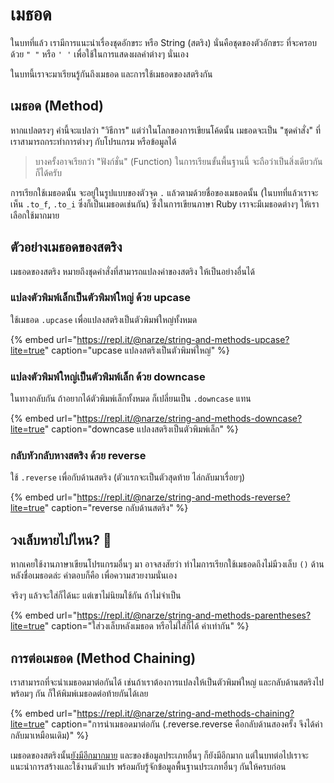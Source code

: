 # เมธอด

ในบทที่แล้ว เรามีการแนะนำเรื่องชุดอักขระ หรือ String \(สตริง\) นั่นคือชุดของตัวอักขระ ที่จะครอบด้วย `" "` หรือ `' '` เพื่อใช้ในการแสดงผลคำต่างๆ นั่นเอง

ในบทนี้เราจะมาเรียนรู้กันถึงเมธอด และการใช้เมธอดของสตริงกัน

## เมธอด \(Method\)

หากแปลตรงๆ คำนี้จะแปลว่า "วิธีการ" แต่ว่าในโลกของการเขียนโค้ดนั้น เมธอดจะเป็น "ชุดคำสั่ง" ที่เราสามารถกระทำการต่างๆ กับโปรแกรม หรือข้อมูลได้

> บางครั้งอาจเรียกว่า "ฟังก์ชั่น" \(Function\) ในการเรียนขั้นพื้นฐานนี้ จะถือว่าเป็นสิ่งเดียวกันก็ได้ครับ

การเรียกใช้เมธอดนั้น จะอยู่ในรูปแบบของตัวจุด `.` แล้วตามด้วยชื่อของเมธอดนั้น \(ในบทที่แล้วเราจะเห็น `.to_f`, `.to_i` ซึ่งก็เป็นเมธอดเช่นกัน\) ซึ่งในการเขียนภาษา Ruby เราจะมีเมธอดต่างๆ ให้เราเลือกใช้มากมาย

## ตัวอย่างเมธอดของสตริง

เมธอดของสตริง หมายถึงชุดคำสั่งที่สามารถแปลงค่าของสตริง ให้เป็นอย่างอื่นได้

### แปลงตัวพิมพ์เล็กเป็นตัวพิมพ์ใหญ่ ด้วย upcase

ใช้เมธอด `.upcase` เพื่อแปลงสตริงเป็นตัวพิมพ์ใหญ่ทั้งหมด

{% embed url="https://repl.it/@narze/string-and-methods-upcase?lite=true" caption="upcase แปลงสตริงเป็นตัวพิมพ์ใหญ่" %}

### แปลงตัวพิมพ์ใหญ่เป็นตัวพิมพ์เล็ก ด้วย downcase

ในทางกลับกัน ถ้าอยากได้ตัวพิมพ์เล็กทั้งหมด ก็เปลี่ยนเป็น `.downcase` แทน

{% embed url="https://repl.it/@narze/string-and-methods-downcase?lite=true" caption="downcase แปลงสตริงเป็นตัวพิมพ์เล็ก" %}

### กลับหัวกลับหางสตริง ด้วย reverse

ใช้ `.reverse` เพื่อกับด้านสตริง \(ตัวแรกจะเป็นตัวสุดท้าย ไล่กลับมาเรื่อยๆ\)

{% embed url="https://repl.it/@narze/string-and-methods-reverse?lite=true" caption="reverse กลับด้านสตริง" %}

## วงเล็บหายไปไหน? 🧐

หากเคยใช้งานภาษาเขียนโปรแกรมอื่นๆ มา อาจสงสัยว่า ทำไมการเรียกใช้เมธอดถึงไม่มีวงเล็บ `()` ด้านหลังชื่อเมธอดล่ะ คำตอบก็คือ เพื่อความสวยงามนั่นเอง

จริงๆ แล้วจะใส่ก็ได้นะ แต่เขาไม่นิยมใช้กัน ถ้าไม่จำเป็น

{% embed url="https://repl.it/@narze/string-and-methods-parentheses?lite=true" caption="ใส่วงเล็บหลังเมธอด หรือไม่ใส่ก็ได้ ค่าเท่ากัน" %}

## การต่อเมธอด \(Method Chaining\)

เราสามารถที่จะนำเมธอดมาต่อกันได้ เช่นถ้าเราต้องการแปลงให้เป็นตัวพิมพ์ใหญ่ และกลับด้านสตริงไปพร้อมๆ กัน ก็ให้พิมพ์เมธอดต่อท้ายกันได้เลย

{% embed url="https://repl.it/@narze/string-and-methods-chaining?lite=true" caption="การนำเมธอดมาต่อกัน \(.reverse.reverse คือกลับด้านสองครั้ง จึงได้ค่ากลับมาเหมือนเดิม\)" %}

เมธอดของสตริงนั้น[ยังมีอีกมากมาย](https://docs.ruby-lang.org/en/3.0.0/String.html) และของข้อมูลประเภทอื่นๆ ก็ยังมีอีกมาก แต่ในบทต่อไปเราจะแนะนำการสร้างและใช้งานตัวแปร พร้อมกับรู้จักข้อมูลพื้นฐานประเภทอื่นๆ กันให้ครบก่อน

